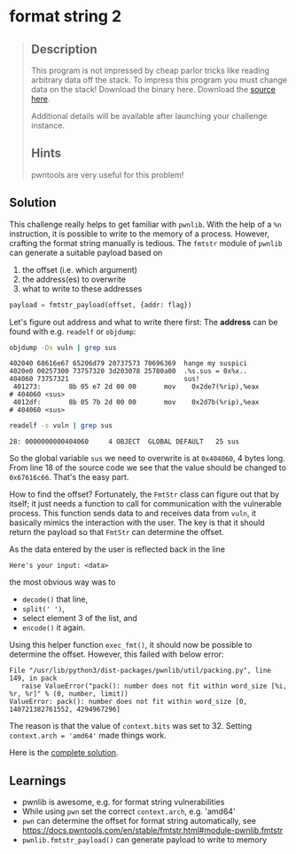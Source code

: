 # format string 2 #

> ## Description ##
>
> This program is not impressed by cheap parlor tricks like reading
> arbitrary data off the stack. To impress this program you must
> change data on the stack! Download the binary here. Download the
> [source here](vuln.c).
>
> Additional details will be available after launching your challenge
> instance.
>
> ## Hints ##
>
> pwntools are very useful for this problem!

## Solution ##

This challenge really helps to get familiar with `pwnlib`. With the
help of a `%n` instruction, it is possible to write to the memory of a
process. However, crafting the format string manually is tedious. The
`fmtstr` module of `pwnlib` can generate a suitable payload based on

1. the offset (i.e. which argument)
2. the address(es) to overwrite
3. what to write to these addresses

``` python
payload = fmtstr_payload(offset, {addr: flag})
```

Let's figure out address and what to write there first: The **address**
can be found with e.g. `readelf` or `objdump`:

``` bash
objdump -Ds vuln | grep sus
```

	402040 68616e67 65206d79 20737573 70696369  hange my suspici
    4020e0 00257300 73757320 3d203078 25780a00  .%s.sus = 0x%x..
    404060 73757321                             sus!            
     401273:       8b 05 e7 2d 00 00       mov    0x2de7(%rip),%eax        # 404060 <sus>
     4012df:       8b 05 7b 2d 00 00       mov    0x2d7b(%rip),%eax        # 404060 <sus>

``` bash
readelf -s vuln | grep sus
```

	28: 0000000000404060     4 OBJECT  GLOBAL DEFAULT   25 sus

So the global variable `sus` we need to overwrite is at
`0x404060`, 4 bytes long. From line 18 of the source code we see that
the value should be changed to `0x67616c66`. That's the easy part.

How to find the offset? Fortunately, the `FmtStr` class can figure out
that by itself; it just needs a function to call for communication
with the vulnerable process. This function sends data to and receives
data from `vuln`, it basically mimics the interaction with the
user. The key is that it should return the payload so that `FmtStr`
can determine the offset.

As the data entered by the user is reflected back in the line 

	Here's your input: <data>
	
the most obvious way was to

* `decode()` that line,
* `split(' ')`,
* select element 3 of the list, and
* `encode()` it again.

Using this helper function `exec_fmt()`, it should now be possible to
determine the offset. However, this failed with below error:

	File "/usr/lib/python3/dist-packages/pwnlib/util/packing.py", line 149, in pack
	   raise ValueError("pack(): number does not fit within word_size [%i, %r, %r]" % (0, number, limit))
	ValueError: pack(): number does not fit within word_size [0, 140721382761552, 4294967296]

The reason is that the value of `context.bits` was set to 32. Setting
`context.arch = 'amd64'` made things work.

Here is the [complete solution](pwn_this_format.py).

## Learnings ##

* pwnlib is awesome, e.g. for format string vulnerabilities
* While using `pwn` set the correct `context.arch`, e.g. 'amd64'
* `pwn` can determine the offset for format string automatically, see
  https://docs.pwntools.com/en/stable/fmtstr.html#module-pwnlib.fmtstr
* `pwnlib.fmtstr_payload()` can generate payload to write to memory

